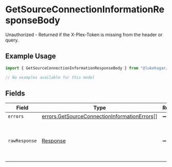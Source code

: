 # GetSourceConnectionInformationResponseBody

Unauthorized - Returned if the X-Plex-Token is missing from the header or query.

## Example Usage

```typescript
import { GetSourceConnectionInformationResponseBody } from "@lukehagar/plexjs/sdk/models/errors";

// No examples available for this model
```

## Fields

| Field                                                                                                               | Type                                                                                                                | Required                                                                                                            | Description                                                                                                         |
| ------------------------------------------------------------------------------------------------------------------- | ------------------------------------------------------------------------------------------------------------------- | ------------------------------------------------------------------------------------------------------------------- | ------------------------------------------------------------------------------------------------------------------- |
| `errors`                                                                                                            | [errors.GetSourceConnectionInformationErrors](../../../sdk/models/errors/getsourceconnectioninformationerrors.md)[] | :heavy_minus_sign:                                                                                                  | N/A                                                                                                                 |
| `rawResponse`                                                                                                       | [Response](https://developer.mozilla.org/en-US/docs/Web/API/Response)                                               | :heavy_minus_sign:                                                                                                  | Raw HTTP response; suitable for custom response parsing                                                             |